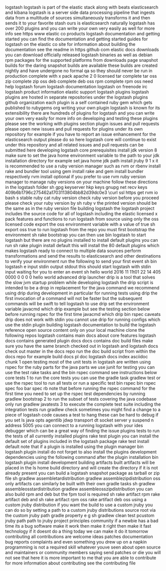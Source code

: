 logstash logstash is part of the elastic stack along with beats elasticsearch and kibana logstash is a server side data processing pipeline that ingests data from a multitude of sources simultaneously transforms it and then sends it to your favorite stash ours is elasticsearch naturally logstash has over 200 plugins and you can write your own very easily as well for more info see https www elastic co products logstash documentation and getting started you can find the documentation and getting started guides for logstash on the elastic co site for information about building the documentation see the readme in https github com elastic docs downloads you can download officially released logstash binaries as well as debian rpm packages for the supported platforms from downloads page snapshot builds for the daring snapshot builds are available these builds are created nightly and have undergone no formal qa so they should never be run in production complete with x pack apache 2 0 licensed tar complete tar oss zip complete zip oss deb complete deb oss rpm complete rpm oss need help logstash forum logstash documentation logstash on freenode irc logstash product information elastic support logstash plugins logstash plugins are hosted in separate repositories under the logstash plugins github organization each plugin is a self contained ruby gem which gets published to rubygems org writing your own plugin logstash is known for its extensibility there are hundreds of plugins for logstash and you can write your own very easily for more info on developing and testing these plugins please see the working with plugins section plugin issues and pull requests please open new issues and pull requests for plugins under its own repository for example if you have to report an issue enhancement for the elasticsearch output please do so here logstash core will continue to exist under this repository and all related issues and pull requests can be submitted here developing logstash core prerequisites install jdk version 8 make sure to set the java home environment variable to the path to your jdk installation directory for example set java home jdk path install jruby 9 1 x it is recommended to use a ruby version manager such as rvm or rbenv install rake and bundler tool using gem install rake and gem install bundler respectively rvm install optional if you prefer to use rvm ruby version manager to manage ruby versions on your machine follow these directions in the logstash folder sh gpg keyserver hkp keys gnupg net recv keys 409b6b1796c275462a1703113804bb82d39dc0e3 \curl ssl https get rvm io bash s stable ruby cat ruby version check ruby version before you proceed please check your ruby version by sh ruby v the printed version should be the same as in the ruby version file building logstash the logstash project includes the source code for all of logstash including the elastic licensed x pack features and functions to run logstash from source using only the oss licensed code export the oss environment variable with a value of true sh export oss true to run logstash from the repo you must first bootstrap the environment sh rake bootstrap you can then use bin logstash to start logstash but there are no plugins installed to install default plugins you can run sh rake plugin install default this will install the 80 default plugins which makes logstash ready to connect to multiple data sources perform transformations and send the results to elasticsearch and other destinations to verify your environment run the following to send your first event sh bin logstash e input stdin output stdout this should start logstash with stdin input waiting for you to enter an event sh hello world 2016 11 11t01 22 14 405 0000 0 0 0 0 hello world advanced drip launcher drip is a tool that solves the slow jvm startup problem while developing logstash the drip script is intended to be a drop in replacement for the java command we recommend using drip during development in particular for running tests using drip the first invocation of a command will not be faster but the subsequent commands will be swift to tell logstash to use drip set the environment variable javacmd which drip example but see the testing section below before running rspec for the first time javacmd which drip bin rspec caveats drip does not work with stdin you cannot use drip for running configs which use the stdin plugin building logstash documentation to build the logstash reference open source content only on your local machine clone the following repos logstash contains main docs about core features logstash docs contains generated plugin docs docs contains doc build files make sure you have the same branch checked out in logstash and logstash docs check out master in the docs repo run the doc build script from within the docs repo for example build docs pl doc logstash docs index asciidoc chunk 1 open testing most of the unit tests in logstash are written using rspec for the ruby parts for the java parts we use junit for testing you can use the test rake tasks and the bin rspec command see instructions below core tests 1 to run the core tests you can use the gradle task gradlew test or use the rspec tool to run all tests or run a specific test bin rspec bin rspec spec foo bar spec rb note that before running the rspec command for the first time you need to set up the rspec test dependencies by running gradlew bootstrap 2 to run the subset of tests covering the java codebase only run gradlew javatests 3 to execute the complete test suite including the integration tests run gradlew check sometimes you might find a change to a piece of logstash code causes a test to hang these can be hard to debug if you set ls java opts agentlib jdwp transport dt socket server y suspend n address 5005 you can connect to a running logstash with your ides debugger which can be a great way of finding the issue plugins tests to run the tests of all currently installed plugins rake test plugin you can install the default set of plugins included in the logstash package rake test install default note that if a plugin is installed using the plugin manager bin logstash plugin install do not forget to also install the plugins development dependencies using the following command after the plugin installation bin logstash plugin install development building artifacts built artifacts will be placed in the ls home build directory and will create the directory if it is not already present you can build a logstash snapshot package as tarball or zip file sh gradlew assembletardistribution gradlew assemblezipdistribution oss only artifacts can similarly be built with their own gradle tasks sh gradlew assembleosstardistribution gradlew assembleosszipdistribution you can also build rpm and deb but the fpm tool is required sh rake artifact rpm rake artifact deb and sh rake artifact rpm oss rake artifact deb oss using a custom jruby distribution if you want the build to use a custom jruby you can do so by setting a path to a custom jruby distributions source root via the custom jruby path gradle property e g sh gradlew clean test pcustom jruby path path to jruby project principles community if a newbie has a bad time its a bug software make it work then make it right then make it fast technology if it doesnt do a thing today we can make it do it tomorrow contributing all contributions are welcome ideas patches documentation bug reports complaints and even something you drew up on a napkin programming is not a required skill whatever youve seen about open source and maintainers or community members saying send patches or die you will not see that here it is more important to me that you are able to contribute for more information about contributing see the contributing file